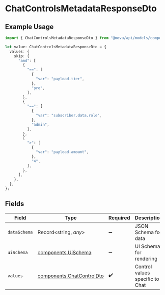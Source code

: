 # ChatControlsMetadataResponseDto

## Example Usage

```typescript
import { ChatControlsMetadataResponseDto } from "@novu/api/models/components";

let value: ChatControlsMetadataResponseDto = {
  values: {
    skip: {
      "and": [
        {
          "==": [
            {
              "var": "payload.tier",
            },
            "pro",
          ],
        },
        {
          "==": [
            {
              "var": "subscriber.data.role",
            },
            "admin",
          ],
        },
        {
          ">": [
            {
              "var": "payload.amount",
            },
            "4",
          ],
        },
      ],
    },
  },
};
```

## Fields

| Field                                                                  | Type                                                                   | Required                                                               | Description                                                            |
| ---------------------------------------------------------------------- | ---------------------------------------------------------------------- | ---------------------------------------------------------------------- | ---------------------------------------------------------------------- |
| `dataSchema`                                                           | Record<string, *any*>                                                  | :heavy_minus_sign:                                                     | JSON Schema for data                                                   |
| `uiSchema`                                                             | [components.UiSchema](../../models/components/uischema.md)             | :heavy_minus_sign:                                                     | UI Schema for rendering                                                |
| `values`                                                               | [components.ChatControlDto](../../models/components/chatcontroldto.md) | :heavy_check_mark:                                                     | Control values specific to Chat                                        |
